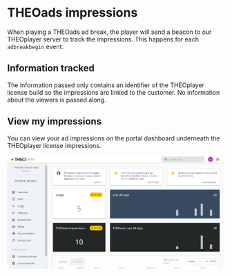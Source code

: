 # THEOads impressions

When playing a THEOads ad break, the player will send a beacon to our THEOplayer server to track the impressions.
This happens for each `adbreakbegin` event.

## Information tracked

The information passed only contains an identifier of the THEOplayer license build so the impressions are linked to the customer.
No information about the viewers is passed along.

## View my impressions

You can view your ad impressions on the portal dashboard underneath the THEOplayer license impressions.

![Portal_dashboard](../assets/img/THEOads-impressions.png)
